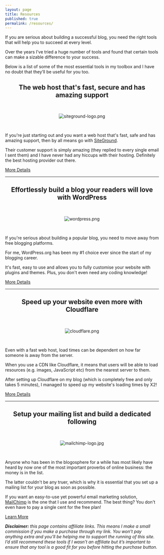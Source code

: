 ```yaml
---
layout: page
title: Resources
published: true
permalink: /resources/
---
```


If you are serious about building a successful blog, you need the right tools that will help you to succeed at every level. 

Over the years I’ve tried a huge number of tools and found that certain tools can make a sizable difference to your success.

Below is a list of some of the most essential tools in my toolbox and I have no doubt that they’ll be useful for you too.

<h2 style="text-align: center;">The web host that's fast, secure and has amazing support</h2>

<br>
<center>

![siteground-logo.png]({{site.baseurl}}/img/siteground-logo.png)

</center>
<br>

If you're just starting out and you want a web host that's fast, safe and has amazing support, then by all means go with <a href="https://www.siteground.com/go/typeblogger" target="_blank">SiteGround</a>. 

Their customer support is simply amazing (they replied to every single email I sent them) and I have never had any hiccups with their hosting. Definitely the best hosting provider out there.

<a class="button" href="https://www.siteground.com/go/typeblogger" target="_blank">More Details</a>

---

<h2 style="text-align: center;">Effortlessly build a blog your readers will love with WordPress</h2>

<br>
<center>

![wordpress.png]({{site.baseurl}}/img/wordpress.png)

</center>
<br>

If you're serious about building a popular blog, you need to move away from free blogging platforms.

For me, WordPress.org has been my #1 choice ever since the start of my blogging career.

It's fast, easy to use and allows you to fully customise your website with plugins and themes. Plus, you don't even need any coding knowledge!

<a class="button" href="https://wordpress.org" target="_blank">More Details</a>

---

<h2 style="text-align: center;">Speed up your website even more with Cloudflare</h2>

<br>
<center>

![cloudflare.png]({{site.baseurl}}/img/cloudflare.png)

</center>
<br>

Even with a fast web host, load times can be dependent on how far someone is away from the server.

When you use a CDN like Cloudflare, it means that users will be able to load resources (e.g. images, JavaScript etc) from the nearest server to them.

After setting up Cloudflare on my blog (which is completely free and only takes 5 minutes), I managed to speed up my website's loading times by X2!

<a class="button" href="https://cloudflare.com" target="_blank">More Details</a>

---

<h2 style="text-align: center;">Setup your mailing list and build a dedicated following</h2>

<br>
<center>

![mailchimp-logo.jpg]({{site.baseurl}}/img/mailchimp-logo.jpg)

</center>
<br>

Anyone who has been in the blogosphere for a while has most likely have heard by now one of the most important proverbs of online business: the money is in the list.

The latter couldn't be any truer, which is why it is essential that you set up a mailing list for your blog as soon as possible. 

If you want an easy-to-use yet powerful email marketing solution, <a href="https://mailchimp.com" target="_blank">MailChimp</a> is the one that I use and recommend. The best thing? You don't even have to pay a single cent for the free plan!

<a class="button" href="https://mailchimp.com" target="_blank">Learn More</a>

<em><strong>Disclaimer:</strong> this page contains affiliate links. This means I make a small commission if you make a purchase through my link.&nbsp;You won’t pay anything extra and you’ll be helping me to support the running of this site. I’d still recommend these tools if I wasn’t an affiliate but it’s important to ensure that any tool is a good fit for you before hitting the purchase button.</em>

